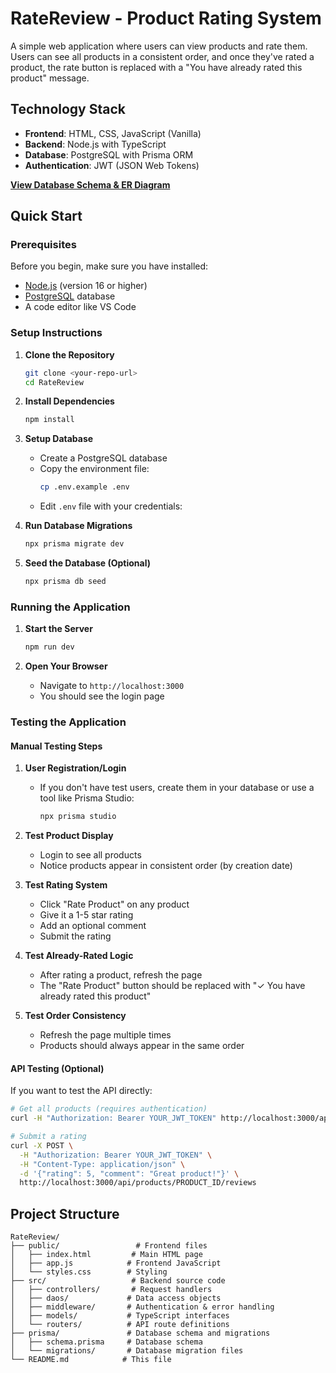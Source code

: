 # RateReview - Product Rating System

A simple web application where users can view products and rate them. Users can see all products in a consistent order, and once they've rated a product, the rate button is replaced with a "You have already rated this product" message.

## Technology Stack

- **Frontend**: HTML, CSS, JavaScript (Vanilla)
- **Backend**: Node.js with TypeScript
- **Database**: PostgreSQL with Prisma ORM
- **Authentication**: JWT (JSON Web Tokens)

**[View Database Schema & ER Diagram](./DATABASE_SCHEMA.md)**

## Quick Start

### Prerequisites

Before you begin, make sure you have installed:
- [Node.js](https://nodejs.org/) (version 16 or higher)
- [PostgreSQL](https://www.postgresql.org/) database
- A code editor like VS Code

### Setup Instructions

1. **Clone the Repository**
   ```bash
   git clone <your-repo-url>
   cd RateReview
   ```

2. **Install Dependencies**
   ```bash
   npm install
   ```

3. **Setup Database**
   - Create a PostgreSQL database
   - Copy the environment file:
     ```bash
     cp .env.example .env
     ```
   - Edit `.env` file with your credentials:

4. **Run Database Migrations**
   ```bash
   npx prisma migrate dev
   ```

5. **Seed the Database (Optional)**
   ```bash
   npx prisma db seed
   ```

### Running the Application

1. **Start the Server**
   ```bash
   npm run dev
   ```

2. **Open Your Browser**
   - Navigate to `http://localhost:3000`
   - You should see the login page

### Testing the Application

#### Manual Testing Steps

1. **User Registration/Login**
   - If you don't have test users, create them in your database or use a tool like Prisma Studio:
     ```bash
     npx prisma studio
     ```

2. **Test Product Display**
   - Login to see all products
   - Notice products appear in consistent order (by creation date)

3. **Test Rating System**
   - Click "Rate Product" on any product
   - Give it a 1-5 star rating
   - Add an optional comment
   - Submit the rating

4. **Test Already-Rated Logic**
   - After rating a product, refresh the page
   - The "Rate Product" button should be replaced with "✓ You have already rated this product"

5. **Test Order Consistency**
   - Refresh the page multiple times
   - Products should always appear in the same order

#### API Testing (Optional)

If you want to test the API directly:

```bash
# Get all products (requires authentication)
curl -H "Authorization: Bearer YOUR_JWT_TOKEN" http://localhost:3000/api/products

# Submit a rating
curl -X POST \
  -H "Authorization: Bearer YOUR_JWT_TOKEN" \
  -H "Content-Type: application/json" \
  -d '{"rating": 5, "comment": "Great product!"}' \
  http://localhost:3000/api/products/PRODUCT_ID/reviews
```

## Project Structure

```
RateReview/
├── public/                 # Frontend files
│   ├── index.html         # Main HTML page
│   ├── app.js            # Frontend JavaScript
│   └── styles.css        # Styling
├── src/                   # Backend source code
│   ├── controllers/       # Request handlers
│   ├── daos/             # Data access objects
│   ├── middleware/       # Authentication & error handling
│   ├── models/           # TypeScript interfaces
│   └── routers/          # API route definitions
├── prisma/               # Database schema and migrations
│   ├── schema.prisma     # Database schema
│   └── migrations/       # Database migration files
└── README.md            # This file
```

